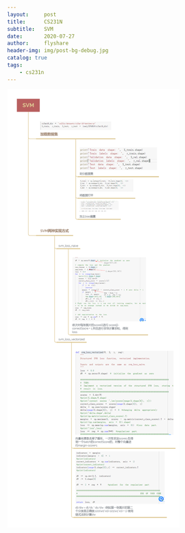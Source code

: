 ```yaml
---
layout:     post
title:      CS231N
subtitle:   SVM
date:       2020-07-27
author:     flyshare
header-img: img/post-bg-debug.jpg
catalog: true
tags:
    - cs231n
---
```

![](/img/SVM.png)